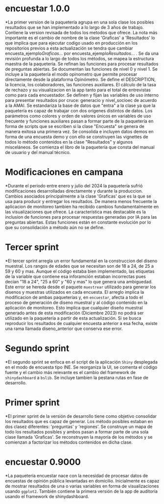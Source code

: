 # encuestar 1.0.0

*La primer version de la paquetería agrupa en una sola clase los posibles resultados que se han implementado a lo largo de 3 años de trabajo. Contiene la version revisada de todos los metodos que ofrece. La nota más importante es el cambio de nombre de la clase 'Graficas' a 'Resultados' lo que implica que para ejecutar codigo usado en producción en los repositorios previos a esta actualización se tendra que cambiar encuesta_ejemplo$Graficas$... por encuesta_ejemplo$Resultados$... . Se da una revisión profunda a lo largo de todos los métodos, se mapea la estructura maestra de la paquetería. Se refinan las funciones para procesar resultados de preguntas abiertas. Se documentan las funciones de nivel 0 y nivel 1. Se incluye a la paquetería el modo opinometro que permite procesar directamente desde la plataforma Opinómetro. Se define el DESCRIPTION, la licencia, los colaboradores, las funciones auxiliares. El cálculo de la tasa de rechazo y su visualizacion en la app tanto para el total de entrevistas como para cada encuestador. Se definen y fijan las variables de uso interno para presentar resultados por cruce: generacio y nivel_socioec de acuerdo a la AMAI. Se estandariza la base de datos que "entra" a la clase ya que la paquetería es capaz de trabajar con dos orígenes distintos de datos. Los parámetros como  colores y orden de valores únicos en variables de uso frecuente y funciones auxiliares pasan a formar parte de la paquetería en forma de scripts que se escriben si la clase "Encuesta" se genera de manera exitosa una primera vez. Se consolida e incluyen datos demos en forma de una encuesta demo y con ello se construyen las vignettes de todos lo método contenidos en la clase "Resultados" y algunos misceláneos. Se comienza el libro de la paquetería que consta del manual de usuario y del manual técnico.

# Modificaciones en campana

*Durante el periodo entre enero y julio del 2024 la paquetería sufrió modificaciones desarrolladas directamente y durante la produccion. Cambios asociados principalmente a la clase 'Graficas' que es la que se usa para producir y entregar los resultados. De manera menos frecuente la aplicacion de monitoreo tambien ha recibido cambios fundamentalmente en las visualizaciones que ofrece. La característica mas destacable es la inclusion de funciones para procesar respuestas generadas por IA para las preguntas abiertas. Estas funciones están en constante evolución por lo que su consolidación a método aún no se define.

# Tercer sprint

*El tercer sprint arregla un error fundamental en la construccion del diseno muestral. Los rangos de edades que se necesitan son de 18 a 24, de 25 a 59 y 60 y mas. Aunque el código estaba bien implementado, las etiquetas de la variable que contiene esa inforamción estaban incorrectas pues decían "18 a 24", "25 a 60" y "60 y mas" lo que genera una ambiguedad. Este error se hereda desde el paquete `muestrear` utilizado para generar los disenos y muestras utilizados en cada encuesta. El arreglo implica la modificacion de ambas paqueterías y, en `encuestar`, afecta a todo el proceso de generación de diseno muestral y al código contenido en la aplicación de monitoreo. Esto implica que cualquier diseño muestral generado antes de esta modificación (Diciembre 2023) no podrá ser utilizado en la paquetería a partir de esta actualización. Si se busca reproducir los resultados de cualquier encuesta anterior a esa fecha, existe una rama llamada diseno_anterior que conserva ese error.

# Segundo sprint

*El segundo sprint se enfoca en el script de la aplicación `Shiny` desplegada en el modo de encuesta tipo INE. Se reorganiza la UI, se comenta el código fuente y el cambio más relevante es el cambio del framework de `shinydashboard` a `bslib`. Se incluye tambien la pestana rutas en fase de desarrollo.

# Primer sprint

*El primer sprint de la versión de desarrollo tiene como objetivo consolidar los resultados que es capaz de generar. Los método posibles estaban en dos clasez diferentes: 'preguntas' y 'regiones'. Se construye un mapa de todo los resultados posibles y ambos pasan a formar parte de una sola clase llamada 'Graficas'. Se reconstruyen la mayoría de los métodos y se comienzan a factorizar los métodos contenidos en dicha clase.

# encuestar 0.9000

*La paquetería encuestar nace con la necesidad de procesar datos de encuestas de opinión pública levantadas en domicilio. Inicialmente es capaz de mostrar resultados de una o varias variables en forma de visualizaciones usando `ggplot2`. También contiene la primera versión de la app de auditoría usando el framework de shinydashboard.
